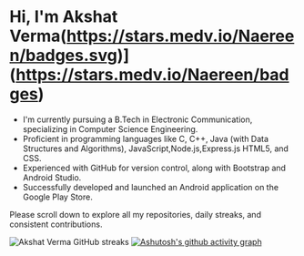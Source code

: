 # Hi, I'm Akshat Verma(https://stars.medv.io/Naereen/badges.svg)](https://stars.medv.io/Naereen/badges)

- I'm currently pursuing a B.Tech in Electronic Communication, specializing in Computer Science Engineering.
- Proficient in programming languages like C, C++, Java (with Data Structures and Algorithms), JavaScript,Node.js,Express.js HTML5, and CSS.
- Experienced with GitHub for version control, along with Bootstrap and Android Studio.
- Successfully developed and launched an Android application on the Google Play Store.

Please scroll down to explore all my repositories, daily streaks, and consistent contributions.

![Akshat Verma GitHub streaks](https://github-readme-stats.vercel.app/api?username=akshatverma1&show_icons=true&theme=radical)
[![Ashutosh's github activity graph](https://github-readme-activity-graph.vercel.app/graph?username=akshatverma1&theme=merko)](https://github.com/akshatverma1/github-readme-activity-graph)

